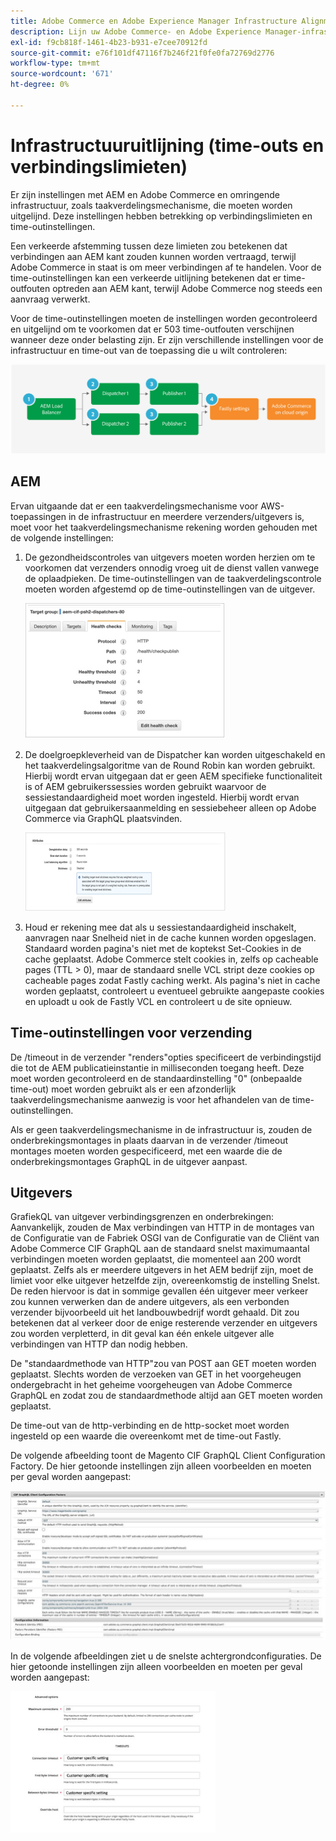 ```yaml
---
title: Adobe Commerce en Adobe Experience Manager Infrastructure Alignment
description: Lijn uw Adobe Commerce- en Adobe Experience Manager-infrastructuur uit om acceptabele time-outs en verbindingslimieten in te stellen.
exl-id: f9cb818f-1461-4b23-b931-e7cee70912fd
source-git-commit: e76f101df47116f7b246f21f0fe0fa72769d2776
workflow-type: tm+mt
source-wordcount: '671'
ht-degree: 0%

---
```


# Infrastructuuruitlijning (time-outs en verbindingslimieten)

Er zijn instellingen met AEM en Adobe Commerce en omringende infrastructuur, zoals taakverdelingsmechanisme, die moeten worden uitgelijnd. Deze instellingen hebben betrekking op verbindingslimieten en time-outinstellingen.

Een verkeerde afstemming tussen deze limieten zou betekenen dat verbindingen aan AEM kant zouden kunnen worden vertraagd, terwijl Adobe Commerce in staat is om meer verbindingen af te handelen. Voor de time-outinstellingen kan een verkeerde uitlijning betekenen dat er time-outfouten optreden aan AEM kant, terwijl Adobe Commerce nog steeds een aanvraag verwerkt.

Voor de time-outinstellingen moeten de instellingen worden gecontroleerd en uitgelijnd om te voorkomen dat er 503 time-outfouten verschijnen wanneer deze onder belasting zijn. Er zijn verschillende instellingen voor de infrastructuur en time-out van de toepassing die u wilt controleren:

![Genummerd diagram dat de onderbrekingen en verbindingsgrenzen voor AEM beschrijft](../assets/commerce-at-scale/timeout-settings.svg)

## AEM

Ervan uitgaande dat er een taakverdelingsmechanisme voor AWS-toepassingen in de infrastructuur en meerdere verzenders/uitgevers is, moet voor het taakverdelingsmechanisme rekening worden gehouden met de volgende instellingen:

1. De gezondheidscontroles van uitgevers moeten worden herzien om te voorkomen dat verzenders onnodig vroeg uit de dienst vallen vanwege de oplaadpieken. De time-outinstellingen van de taakverdelingscontrole moeten worden afgestemd op de time-outinstellingen van de uitgever.

   ![Screenshot met AEM health checks van taakverdelingsmechanisme](../assets/commerce-at-scale/health-checks.png)

1. De doelgroepkleverheid van de Dispatcher kan worden uitgeschakeld en het taakverdelingsalgoritme van de Round Robin kan worden gebruikt. Hierbij wordt ervan uitgegaan dat er geen AEM specifieke functionaliteit is of AEM gebruikerssessies worden gebruikt waarvoor de sessiestandaardigheid moet worden ingesteld. Hierbij wordt ervan uitgegaan dat gebruikersaanmelding en sessiebeheer alleen op Adobe Commerce via GraphQL plaatsvinden.

   ![Schermafbeelding met kenmerken voor AEM sessievasthouding](../assets/commerce-at-scale/session-stickiness.png)

1. Houd er rekening mee dat als u sessiestandaardigheid inschakelt, aanvragen naar Snelheid niet in de cache kunnen worden opgeslagen. Standaard worden pagina&#39;s niet met de koptekst Set-Cookies in de cache geplaatst. Adobe Commerce stelt cookies in, zelfs op cacheable pages (TTL > 0), maar de standaard snelle VCL stript deze cookies op cacheable pages zodat Fastly caching werkt. Als pagina&#39;s niet in cache worden geplaatst, controleert u eventueel gebruikte aangepaste cookies en uploadt u ook de Fastly VCL en controleert u de site opnieuw.

## Time-outinstellingen voor verzending

De /timeout in de verzender &quot;renders&quot;opties specificeert de verbindingstijd die tot de AEM publicatieinstantie in milliseconden toegang heeft. Deze moet worden gecontroleerd en de standaardinstelling &quot;0&quot; (onbepaalde time-out) moet worden gebruikt als er een afzonderlijk taakverdelingsmechanisme aanwezig is voor het afhandelen van de time-outinstellingen.

Als er geen taakverdelingsmechanisme in de infrastructuur is, zouden de onderbrekingsmontages in plaats daarvan in de verzender /timeout montages moeten worden gespecificeerd, met een waarde die de onderbrekingsmontages GraphQL in de uitgever aanpast.

## Uitgevers

GrafiekQL van uitgever verbindingsgrenzen en onderbrekingen: Aanvankelijk, zouden de Max verbindingen van HTTP in de montages van de Configuratie van de Fabriek OSGI van de Configuratie van de Cliënt van Adobe Commerce CIF GraphQL aan de standaard snelst maximumaantal verbindingen moeten worden geplaatst, die momenteel aan 200 wordt geplaatst. Zelfs als er meerdere uitgevers in het AEM bedrijf zijn, moet de limiet voor elke uitgever hetzelfde zijn, overeenkomstig de instelling Snelst. De reden hiervoor is dat in sommige gevallen één uitgever meer verkeer zou kunnen verwerken dan de andere uitgevers, als een verbonden verzender bijvoorbeeld uit het landbouwbedrijf wordt gehaald. Dit zou betekenen dat al verkeer door de enige resterende verzender en uitgevers zou worden verpletterd, in dit geval kan één enkele uitgever alle verbindingen van HTTP dan nodig hebben.

De &quot;standaardmethode van HTTP&quot;zou van POST aan GET moeten worden geplaatst. Slechts worden de verzoeken van GET in het voorgeheugen ondergebracht in het geheime voorgeheugen van Adobe Commerce GraphQL en zodat zou de standaardmethode altijd aan GET moeten worden geplaatst.

De time-out van de http-verbinding en de http-socket moet worden ingesteld op een waarde die overeenkomt met de time-out Fastly.

De volgende afbeelding toont de Magento CIF GraphQL Client Configuration Factory. De hier getoonde instellingen zijn alleen voorbeelden en moeten per geval worden aangepast:

![Screenshot van de configuratieinstellingen van het Commerce-integratieframework](../assets/commerce-at-scale/cif-config.png)

In de volgende afbeeldingen ziet u de snelste achtergrondconfiguraties. De hier getoonde instellingen zijn alleen voorbeelden en moeten per geval worden aangepast:

![Schermafbeelding van de configuratie-instellingen voor Admin-handelsbeheer voor snel](../assets/commerce-at-scale/cif-config-advanced.png)
